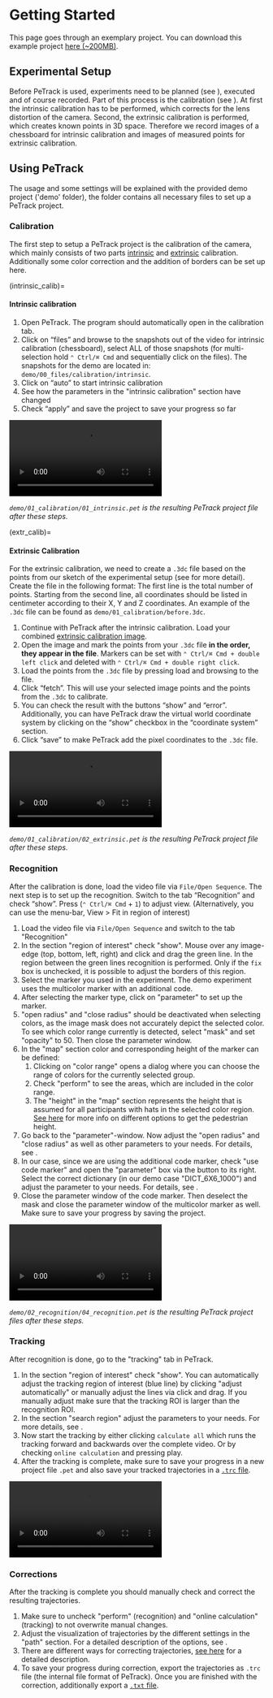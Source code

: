 # Getting Started 

This page goes through an exemplary project. You can download this example project [here (~200MB)](https://go.fzj.de/petrack-demo-download).

## Experimental Setup

Before PeTrack is used, experiments need to be planned (see [](/planning/planning.md)), executed and of course recorded. Part of this process is the calibration (see [](/planning/calibration.md)). At first the intrinsic calibration has to be performed, which corrects for the lens distortion of the camera. Second, the extrinsic calibration is performed, which creates known points in 3D space. Therefore we record images of a chessboard for intrinsic calibration and images of measured points for extrinsic calibration.

## Using PeTrack

The usage and some settings will be explained with the provided demo project ('demo' folder), the folder contains all necessary files to set up a PeTrack project. 

### Calibration

The first step to setup a PeTrack project is the calibration of the camera, which mainly consists of two parts [intrinsic](intrinsic_calib) and [extrinsic](extr_calib) calibration. Additionally some color correction and the addition of borders can be set up here.

(intrinsic_calib)=
#### Intrinsic calibration

<!--![]()


:::{figure} /images/getting_started_extrinsic.mp4
An embedded video with a caption!
:::-->

1. Open PeTrack. The program should automatically open in the calibration tab.
2. Click on “files” and browse to the snapshots out of the video for intrinsic calibration (chessboard), select ALL of those snapshots (for multi-selection hold `⌃ Ctrl/⌘ Cmd` and sequentially click on the files). The snapshots for the demo are located in: `demo/00_files/calibration/intrinsic`.
3. Click on “auto” to start intrinsic calibration
4. See how the parameters in the "intrinsic calibration" section have changed
5. Check “apply” and save the project to save your progress so far

![Video of the intrinsic calibration procedure in PeTrack](/images/intrinsic.mp4)

_`demo/01_calibration/01_intrinsic.pet` is the resulting PeTrack project file after these steps._

(extr_calib)=
#### Extrinsic Calibration

For the extrinsic calibration, we need to create a `.3dc` file based on the points from our sketch of the experimental setup (see [](/calibration/extrinsic_calibration.md) for more detail). Create the file in the following format:
The first line is the total number of points. Starting from the second line, all coordinates should be listed in centimeter according to their X, Y and Z coordinates. An example of the `.3dc` file can be found as `demo/01_calibration/before.3dc`.

1. Continue with PeTrack after the intrinsic calibration. Load your combined [extrinsic calibration image](/calibration/extrinsic_calibration.md#image-point-file-preparation).
2. Open the image and mark the points from your `.3dc` file **in the order, they appear in the file**. Markers can be set with `⌃ Ctrl/⌘ Cmd + double left click` and deleted with `⌃ Ctrl/⌘ Cmd + double right click`.
3. Load the points from the `.3dc` file by pressing load and browsing to the file.
4. Click “fetch”. This will use your selected image points and the points from the `.3dc` to calibrate.
5. You can check the result with the buttons “show” and “error”. Additionally, you can have PeTrack draw the virtual world coordinate system by clicking on the “show” checkbox in the “coordinate system” section.
6. Click “save” to make PeTrack add the pixel coordinates to the `.3dc` file.

![Video of the extrinsic calibration procedure in PeTrack](/images/extrinsic.mp4)

_`demo/01_calibration/02_extrinsic.pet` is the resulting PeTrack project file after these steps._ 


### Recognition


After the calibration is done, load the video file via `File/Open Sequence`. The next step is to set up the recognition. Switch to the tab “Recognition” and check “show”. Press (`⌃ Ctrl/⌘ Cmd` + `1`) to adjust view. (Alternatively, you can use the menu-bar, View > Fit in region of interest)

1. Load the video file via `File/Open Sequence` and switch to the tab "Recognition"
2. In the section "region of interest" check "show". Mouse over any image-edge (top, bottom, left, right) and click and drag the green line. In the region between the green lines recognition is performed. Only if the `fix` box is unchecked, it is possible to adjust the borders of this region.
3. Select the marker you used in the experiment. The demo experiment uses the multicolor marker with an additional code.
4. After selecting the marker type, click on "parameter" to set up the marker.
5. "open radius" and "close radius" should be deactivated when selecting colors, as the image mask does not accurately depict the selected color. To see which color range currently is detected, select "mask" and set "opacity" to 50. Then close the parameter window.
6. In the "map" section color and corresponding height of the marker can be defined:
   1. Clicking on "color range" opens a dialog where you can choose the range of colors for the currently selected group.
   2. Check "perform" to see the areas, which are included in the color range.
   3. The "height" in the "map" section represents the height that is assumed for all participants with hats in the selected color region. [See here](/recognition/setting-up.md#height-based-options) for more info on different options to get the pedestrian height.
7. Go back to the "parameter"-window. Now adjust the "open radius" and "close radius" as well as other parameters to your needs. For details, see [](/recognition/multicolor.md). 
8. In our case, since we are using the additional code marker, check "use code marker" and open the "parameter" box via the button to its right. Select the correct dictionary (in our demo case "DICT_6X6_1000") and adjust the parameter to your needs. For details, see [](/recognition/aruco.md).
9. Close the parameter window of the code marker. Then deselect the mask and close the parameter window of the multicolor marker as well. Make sure to save your progress by saving the project.

![Video of setting up the marker in PeTrack](/images/recognition_color.mp4)

_`demo/02_recognition/04_recognition.pet` is the resulting PeTrack project files after these steps._

### Tracking

After recognition is done, go to the "tracking" tab in PeTrack.

1. In the section "region of interest" check "show". You can automatically adjust the tracking region of interest (blue line) by clicking "adjust automatically" or manually adjust the lines via click and drag. If you manually adjust make sure that the tracking ROI is larger than the recognition ROI.
2. In the section "search region" adjust the parameters to your needs. For more details, see [](/tracking/setting-up.md).
3. Now start the tracking by either clicking `calculate all` which runs the tracking forward and backwards over the complete video. Or by checking `online calculation` and pressing play.
4. After the tracking is complete, make sure to save your progress in a new project file `.pet` and also save your tracked trajectories in a [`.trc` file](/export/trajectory.md).

![Video of tracking procedure in PeTrack](/images/tracking.mp4)

### Corrections

After the tracking is complete you should manually check and correct the resulting trajectories.

1. Make sure to uncheck "perform" (recognition) and "online calculation" (tracking) to not overwrite manual changes.  
2. Adjust the visualization of trajectories by the different settings in the "path" section. For a detailed description of the options, see [](/user_interface/visualization.md).
3. There are different ways for correcting trajectories, [see here](/correction/correction.md) for a detailed description.
4. To save your progress during correction, export the trajectories as `.trc` file (the internal file format of PeTrack). Once you are finished with the correction, additionally export a [`.txt` file](/export/trajectory.md). 
